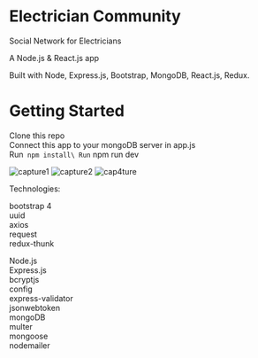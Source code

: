 # Electrician Community
Social Network for Electricians

A Node.js & React.js app

Built with Node, Express.js, Bootstrap, MongoDB, React.js, Redux.

# Getting Started
Clone this repo\
Connect this app to your mongoDB server in app.js\
Run` npm install\
Run` npm run dev

![capture1](https://user-images.githubusercontent.com/64751116/102014358-eb669e80-3d6e-11eb-91ae-175b24d74687.png)
![capture2](https://user-images.githubusercontent.com/64751116/102014369-02a58c00-3d6f-11eb-97d8-0f57fedf94ee.png)
![cap4ture](https://user-images.githubusercontent.com/64751116/102014484-ab53eb80-3d6f-11eb-919a-5c9f1ca5804c.png)


Technologies:

bootstrap 4\
uuid\
axios\
request\
redux-thunk

Node.js\
Express.js\
bcryptjs\
config\
express-validator\
jsonwebtoken\
mongoDB\
multer\
mongoose\
nodemailer



